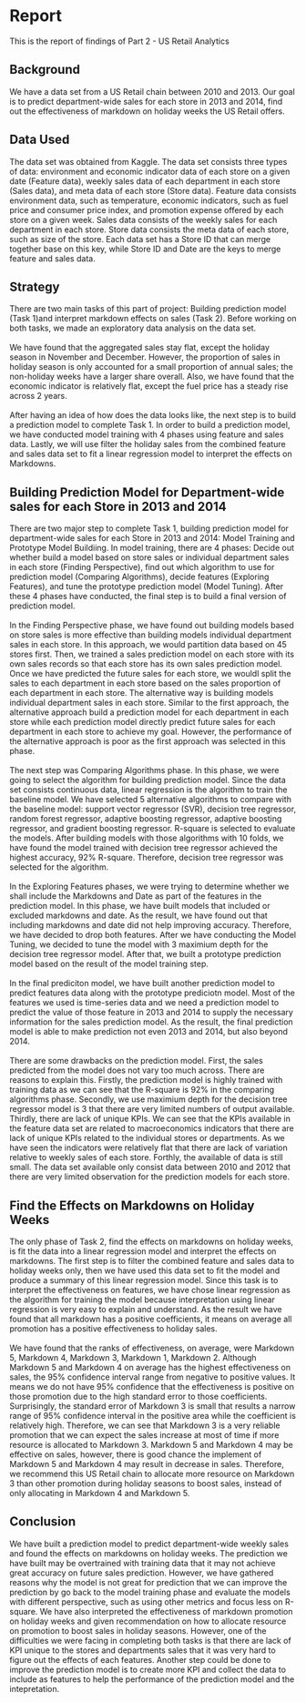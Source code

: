 # Report
This is the report of findings of Part 2 - US Retail Analytics

## Background
We have a data set from a US Retail chain between 2010 and 2013. Our goal is to predict department-wide sales for each store in 2013 and 2014, find out the effectiveness of markdown on holiday weeks the US Retail offers. 

## Data Used
The data set was obtained from Kaggle. The data set consists three types of data: environment and economic indicator data of each store on a given date (Feature data), weekly sales data of each department in each store (Sales data), and meta data of each store (Store data). Feature data consists environment data, such as temperature, economic indicators, such as fuel price and consumer price index, and promotion expense offered by each store on a given week. Sales data consists of the weekly sales for each department in each store. Store data consists the meta data of each store, such as size of the store. Each data set has a Store ID that can merge together base on this key, while Store ID and Date are the keys to merge feature and sales data.

## Strategy
There are two main tasks of this part of project: Building prediction model (Task 1)and interpret markdown effects on sales (Task 2). Before working on both tasks, we made an exploratory data analysis on the data set. 
<br><br>
We have found that the aggregated sales stay flat, except the holiday season in November and December. However, the proportion of sales in holiday season is only accounted for a small proportion of annual sales; the non-holiday weeks have a larger share overall. Also, we have found that the economic indicator is relatively flat, except the fuel price has a steady rise across 2 years. 
<br><br>
After having an idea of how does the data looks like, the next step is to build a prediction model to complete Task 1. In order to build a prediction model, we have conducted model training with 4 phases using feature and sales data. Lastly, we will use filter the holiday sales from the combined feature and sales data set to fit a linear regression model to interpret the effects on Markdowns.

## Building Prediction Model for Department-wide sales for each Store in 2013 and 2014
There are two major step to complete Task 1, building prediction model for department-wide sales for each Store in 2013 and 2014: Model Training and Prototype Model Buildiing. In model training, there are 4 phases: Decide out whether build a model based on store sales or individual department sales in each store (Finding Perspective), find out which algorithm to use for prediction model (Comparing Algorithms), decide features (Exploring Features), and tune the prototype prediction model (Model Tuning). After these 4 phases have conducted, the final step is to build a final version of prediction model.
<br><br>
In the Finding Perspective phase, we have found out building models based on store sales is more effective than building models individual department sales in each store. In this approach, we would partition data based on 45 stores first. Then, we trained a sales prediction model on each store with its own sales records so that each store has its own sales prediction model. Once we have predicted the future sales for each store, we wouldl split the sales to each department in each store based on the sales proportion of each department in each store. The alternative way is building models individual department sales in each store. Similar to the first approach, the alternative approach build a prediction model for each department in each store while each prediction model directly predict future sales for each department in each store to achieve my goal. However, the performance of the alternative approach is poor as the first approach was selected in this phase.
<br><br>
The next step was Comparing Algorithms phase. In this phase, we were going to select the algorithm for building prediction model. Since the data set consists continuous data, linear regression is the algorithm to train the baseline model. We have selected 5 alternative algorithms to compare with the baseline model: support vector regressor (SVR), decision tree regressor, random forest regressor, adaptive boosting regressor, adaptive boosting regressor, and gradient boosting regressor. R-square is selected to evaluate the models. After building models with those algorithms with 10 folds, we have found the model trained with decision tree regressor achieved the highest accuracy, 92% R-square. Therefore, decision tree regressor was selected for the algorithm.
<br><br>
In the Exploring Features phases, we were trying to determine whether we shall include the Markdowns and Date as part of the features in the prediction model. In this phase, we have built models that included or excluded markdowns and date. As the result, we have found out that including markdowns and date did not help improving accuracy. Therefore, we have decided to drop both features. After we have conducting the Model Tuning, we decided to tune the model with 3 maximium depth for the decision tree regressor model. After that, we built a prototype prediction model based on the result of the model training step.
<br><br>
In the final prediciton model, we have built another prediction model to predict features data along with the prototype prediciotn model. Most of the features we used is time-series data and we need a prediction model to predict the value of those feature in 2013 and 2014 to supply the necessary information for the sales prediction model. As the result, the final prediction model is able to make prediction not even 2013 and 2014, but also beyond 2014. 
<br><br>
There are some drawbacks on the prediction model. First, the sales predicted from the model does not vary too much across. There are reasons to explain this. Firstly, the prediction model is highly trained with training data as we can see that the R-square is 92% in the comparing algorithms phase. Secondly, we use maximium depth for the decision tree regressor model is 3 that there are very limited numbers of output available. Thirdly, there are lack of unique KPIs. We can see that the KPIs available in the feature data set are related to macroeconomics indicators that there are lack of unique KPIs related to the individual stores or departments. As we have seen the indicators were relatively flat that there are lack of variation relative to weekly sales of each store. Forthly, the available of data is still small. The data set available only consist data between 2010 and 2012 that there are very limited observation for the prediction models for each store. 

## Find the Effects on Markdowns on Holiday Weeks
The only phase of Task 2, find the effects on markdowns on holiday weeks, is fit the data into a linear regression model and interpret the effects on markdowns. The first step is to filter the combined feature and sales data to holiday weeks only, then we have used this data set to fit the model and produce a summary of this linear regression model. Since this task is to interpret the effectiveness on features, we have chose linear regression as the algorithm for training the model because interpretation using linear regression is very easy to explain and understand. As the result we have found that all markdown has a positive coefficients, it means on average all promotion has a positive effectiveness to holiday sales.
<br><br>
We have found that the ranks of effectiveness, on average, were Markdown 5, Markdown 4, Markdown 3, Markdown 1, Markdown 2. Although Markdown 5 and Markdown 4 on average has the highest effectiveness on sales, the 95% confidence interval range from negative to positive values. It means we do not have 95% confidence that the effectiveness is positive on those promotion due to the high standard error to those coefficients. Surprisingly, the standard error of Markdown 3 is small that results a narrow range of 95% confidence interval in the positive area while the coefficient is relatively high. Therefore, we can see that Markdown 3 is a very reliable promotion that we can expect the sales increase at most of time if more resource is allocated to Markdown 3. Markdown 5 and Markdown 4 may be effective on sales, however, there is good chance the implement of Markdown 5 and Markdown 4 may result in decrease in sales. Therefore, we recommend this US Retail chain to allocate more resource on Markdown 3 than other promotion during holiday seasons to boost sales, instead of only allocating in Markdown 4 and Markdown 5. 

## Conclusion
We have built a prediction model to predict department-wide weekly sales and found the effects on markdowns on holiday weeks. The prediction we have built may be overtrained with training data that it may not achieve great accuracy on future sales prediction. However, we have gathered reasons why the model is not great for prediction that we can improve the prediction by go back to the model training phase and evaluate the models with different perspective, such as using other metrics and focus less on R-square. We have also interpreted the effectiveness of markdown promotion on holiday weeks and given recommendation on how to allocate resource on promotion to boost sales in holiday seasons. However, one of the difficulties we were facing in completing both tasks is that there are lack of KPI unique to the stores and departments sales that it was very hard to figure out the effects of each features. Another step could be done to improve the prediction model is to create more KPI and collect the data to include as features to help the performance of the prediction model and the intepretation.